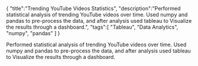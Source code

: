 {
    "title":"Trending YouTube Videos Statistics",
    "description":"Performed statistical analysis of trending YouTube videos over time. Used numpy and pandas to pre-process the data, and after analysis used tableau to Visualize the results through a dashboard.",
    "tags":[
          "Tableau",
          "Data Analytics",
          "numpy",
          "pandas"
        ]
}
<p>Performed statistical analysis of trending YouTube videos over time. Used numpy and pandas to pre-process the data, and after analysis used tableau to Visualize the results through a dashboard.</p>
